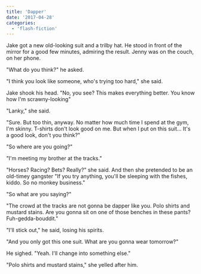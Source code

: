 ```yaml
---
title: 'Dapper'
date: '2017-04-28'
categories:
  - 'flash-fiction'
---
```


Jake got a new old-looking suit and a trilby hat. He stood in front of the
mirror for a good few minutes, admiring the result. Jenny was on the couch, on
her phone.

<!-- truncate -->


"What do you think?" he asked.

"I think you look like someone, who's trying too hard," she said.

Jake shook his head. "No, you see? This makes everything better. You know how
I'm scrawny-looking"

"Lanky," she said.

"Sure. But too thin, anyway. No matter how much time I spend at the gym, I'm
skinny. T-shirts don't look good on me. But when I put on this suit... It's a
good look, don't you think?"

"So where are you going?"

"I'm meeting my brother at the tracks."

"Horses? Racing? Bets? Really?" she said. And then she pretended to be an
old-timey gangster "If you try anything, you'll be sleeping with the fishes,
kiddo. So no monkey business."

"So what are you saying?"

"The crowd at the tracks are not gonna be dapper like you. Polo shirts and
mustard stains. Are you gonna sit on one of those benches in these pants?
Fuh-gedda-bouddit."

"I'll stick out," he said, losing his spirits.

"And you only got this one suit. What are you gonna wear tomorrow?"

He sighed. "Yeah. I'll change into something else."

"Polo shirts and mustard stains," she yelled after him.
